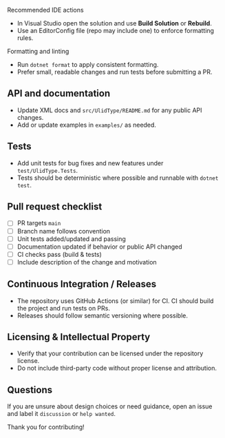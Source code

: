 
Recommended IDE actions
- In Visual Studio open the solution and use __Build Solution__ or __Rebuild__.
- Use an EditorConfig file (repo may include one) to enforce formatting rules.

Formatting and linting
- Run `dotnet format` to apply consistent formatting.
- Prefer small, readable changes and run tests before submitting a PR.

## API and documentation
- Update XML docs and `src/UlidType/README.md` for any public API changes.
- Add or update examples in `examples/` as needed.

## Tests
- Add unit tests for bug fixes and new features under `test/UlidType.Tests`.
- Tests should be deterministic where possible and runnable with `dotnet test`.

## Pull request checklist
- [ ] PR targets `main`
- [ ] Branch name follows convention
- [ ] Unit tests added/updated and passing
- [ ] Documentation updated if behavior or public API changed
- [ ] CI checks pass (build & tests)
- [ ] Include description of the change and motivation

## Continuous Integration / Releases
- The repository uses GitHub Actions (or similar) for CI. CI should build the project and run tests on PRs.
- Releases should follow semantic versioning where possible.

## Licensing & Intellectual Property
- Verify that your contribution can be licensed under the repository license.
- Do not include third-party code without proper license and attribution.

## Questions
If you are unsure about design choices or need guidance, open an issue and label it `discussion` or `help wanted`.

Thank you for contributing!